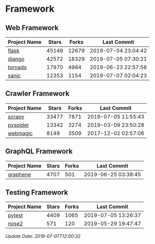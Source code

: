 # Framework

## Web Framework

| Project Name | Stars | Forks | Last Commit |
| ------------ | ----- | ----- | ----------- |
| [flask](https://github.com/pallets/flask) | 45149 | 12679 | 2019-07-04 23:04:42 |
| [django](https://github.com/django/django) | 42572 | 18329 | 2019-07-05 07:30:21 |
| [tornado](https://github.com/tornadoweb/tornado) | 17970 | 4984 | 2019-06-23 22:57:56 |
| [sanic](https://github.com/huge-success/sanic) | 12353 | 1154 | 2019-07-07 02:04:23 |

## Crawler Framework

| Project Name | Stars | Forks | Last Commit |
| ------------ | ----- | ----- | ----------- |
| [scrapy](https://github.com/scrapy/scrapy) | 33477 | 7871 | 2019-07-05 11:55:43 |
| [pyspider](https://github.com/binux/pyspider) | 13342 | 3274 | 2019-03-09 23:50:28 |
| [webmagic](https://github.com/code4craft/webmagic) | 8149 | 3509 | 2017-12-02 02:57:06 |

## GraphQL Framework

| Project Name | Stars | Forks | Last Commit |
| ------------ | ----- | ----- | ----------- |
| [graphene](https://github.com/graphql-python/graphene) | 4707 | 501 | 2019-06-25 03:38:45 |

## Testing Framework

| Project Name | Stars | Forks | Last Commit |
| ------------ | ----- | ----- | ----------- |
| [pytest](https://github.com/pytest-dev/pytest) | 4409 | 1065 | 2019-07-05 13:26:37 |
| [nose2](https://github.com/nose-devs/nose2) | 571 | 120 | 2019-05-29 19:47:47 |

*Update Date: 2019-07-07T12:00:32*
